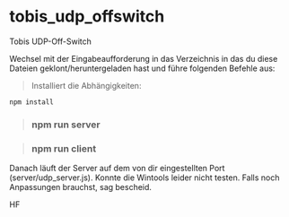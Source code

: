 # tobis_udp_offswitch
Tobis UDP-Off-Switch

Wechsel mit der Eingabeaufforderung in das Verzeichnis in das du diese 
Dateien geklont/heruntergeladen hast und führe folgenden Befehle aus:   

> Installiert die Abhängigkeiten:

`npm install`

> ### npm run server

> ### npm run client

Danach läuft der Server auf dem von dir eingestellten Port (server/udp_server.js).
Konnte die Wintools leider nicht testen. 
Falls noch Anpassungen brauchst, sag bescheid. 

HF
